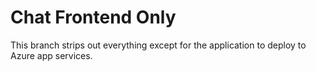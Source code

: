 # Chat Frontend Only
This branch strips out everything except for the application to deploy to Azure app services.
